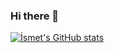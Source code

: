 ### Hi there 👋

[![İsmet's GitHub stats](https://github-readme-stats.vercel.app/api?username=iomerkoyuncu)](https://github.com/anuraghazra/github-readme-stats)


<!--
**iomerkoyuncu/iomerkoyuncu** is a ✨ _special_ ✨ repository because its `README.md` (this file) appears on your GitHub profile.

Here are some ideas to get you started:

- 🔭 I’m currently working on ...
- 🌱 I’m currently learning ...
- 👯 I’m looking to collaborate on ...
- 🤔 I’m looking for help with ...
- 💬 Ask me about ...
- 📫 How to reach me: ...
- 😄 Pronouns: ...
- ⚡ Fun fact: ...
-->

